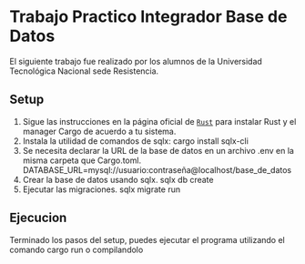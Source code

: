 # Trabajo Practico Integrador Base de Datos 
El siguiente trabajo fue realizado por los alumnos de la Universidad Tecnológica Nacional sede Resistencia.

## Setup
1. Sigue las instrucciones en la página oficial de [`Rust`](https://www.rust-lang.org/) para instalar Rust y el manager Cargo de acuerdo a tu sistema.
2. Instala la utilidad de comandos de sqlx:
cargo install sqlx-cli
1. Se necesita declarar la URL de la base de datos en un archivo .env en la misma carpeta que Cargo.toml.
DATABASE_URL=mysql://usuario:contraseña@localhost/base_de_datos
2. Crear la base de datos usando sqlx.
sqlx db create
3. Ejecutar las migraciones.
sqlx migrate run

## Ejecucion
Terminado los pasos del setup, puedes ejecutar el programa utilizando el comando cargo run o compilandolo
